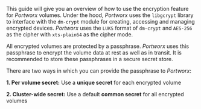 This guide will give you an overview of how to use the encryption feature for _Portworx_ volumes. Under the hood, _Portworx_ uses the `libgcrypt` library to interface with the `dm-crypt` module for creating, accessing and managing encrypted devices. _Portworx_ uses the `LUKS` format of `dm-crypt` and `AES-256` as the cipher with `xts-plain64` as the cipher mode.

All encrypted volumes are protected by a passphrase. _Portworx_ uses this passphrase to encrypt the volume data at rest as well as in transit. It is recommended to store these passphrases in a secure secret store.

There are two ways in which you can provide the passphrase to _Portworx_:

**1. Per volume secret:** Use a **unique secret** for each encrypted volume

**2. Cluster-wide secret:** Use a default **common secret** for all encrypted volumes
